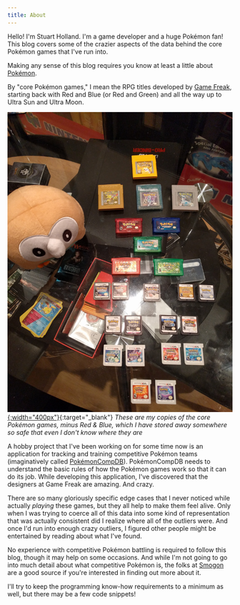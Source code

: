 ```yaml
---
title: About
---
```


Hello! I'm Stuart Holland. I'm a game developer and a huge Pokémon fan! This blog covers some of the crazier aspects of the data behind the core Pokémon games that I've run into.

Making any sense of this blog requires you know at least a little about [Pokémon](https://en.wikipedia.org/wiki/Pokémon).

By "core Pokémon games," I mean the RPG titles developed by [Game Freak](https://en.wikipedia.org/wiki/Game_Freak), starting back with Red and Blue (or Red and Green) and all the way up to Ultra Sun and Ultra Moon. 

[![](/assets/img/core-games-photo.jpg){:width="400px"}](/assets/img/core-games-photo.jpg){:target="_blank"}
*These are my copies of the core Pokémon games, minus Red & Blue, which I have stored away somewhere so safe that even I don't know where they are*

A hobby project that I've been working on for some time now is an application for tracking and training competitive Pokémon teams (imaginatively called [PokémonCompDB](/pokemoncompdb.html)). PokémonCompDB needs to understand the basic rules of how the Pokémon games work so that it can do its job. While developing this application, I've discovered that the designers at Game Freak are amazing. And crazy. 

There are so many gloriously specific edge cases that I never noticed while actually *playing* these games, but they all help to make them feel alive. Only when I was trying to coerce all of this data into some kind of representation that was actually consistent did I realize where all of the outliers were. And once I'd run into enough crazy outliers, I figured other people might be entertained by reading about what I've found.

No experience with competitive Pokémon battling is required to follow this blog, though it may help on some occasions. And while I'm not going to go into much detail about what competitive Pokémon is, the folks at [Smogon](http://www.smogon.com/) are a good source if you're interested in finding out more about it.

I'll try to keep the programming know-how requirements to a minimum as well, but there may be a few code snippets!